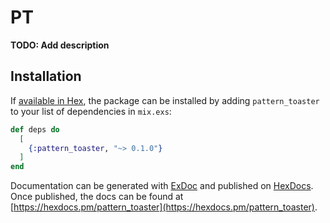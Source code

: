 # PT

**TODO: Add description**

## Installation

If [available in Hex](https://hex.pm/docs/publish), the package can be installed
by adding `pattern_toaster` to your list of dependencies in `mix.exs`:

```elixir
def deps do
  [
    {:pattern_toaster, "~> 0.1.0"}
  ]
end
```

Documentation can be generated with [ExDoc](https://github.com/elixir-lang/ex_doc)
and published on [HexDocs](https://hexdocs.pm). Once published, the docs can
be found at [https://hexdocs.pm/pattern_toaster](https://hexdocs.pm/pattern_toaster).

